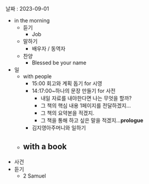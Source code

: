 날짜 : 2023-09-01
- in the morning
	- 듣기
		- Job
	- 말하기
		-  배우자 / 동역자 
	- 찬양
		- Blessed be your name
- 일
	- with people
		- 15:00 회고와 계획 돕기 for 시영
		- 14:17:00~하나의 문장 만들기 for 사전
			- 내일 자료를 내야한다면 나는 무엇을 할까?
			- 그 책의 핵심 내용 1페이지를 전달하겠지...
			- 그 책의 요약본을 적겠지.
			- 그 책을 통해 하고 싶은 말을 적겠지...**prologue**
		- 김지영아주머니와 일하기
	- with a book
		- 
- 사건
- 듣기
	- 2 Samuel
